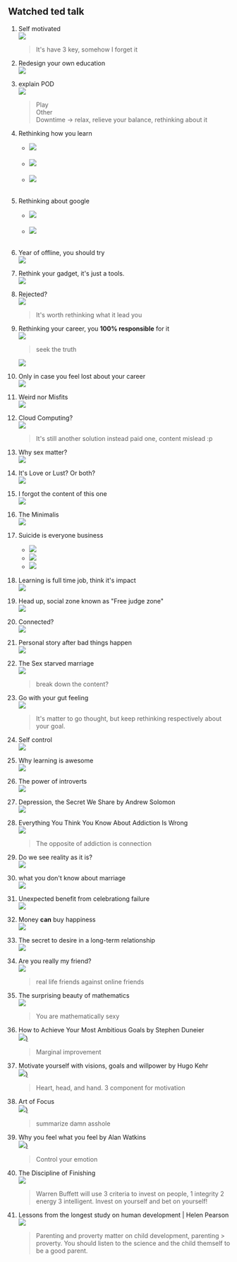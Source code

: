 ## Watched ted talk

1. Self motivated<br>
[![](https://img.youtube.com/vi/7sxpKhIbr0E/0.jpg)](https://www.youtube.com/watch?v=7sxpKhIbr0E)
   > It's have 3 key, somehow I forget it

2. Redesign your own education<br>
[![](https://img.youtube.com/vi/TUnpSYMNEhY/0.jpg)](https://www.youtube.com/watch?v=TUnpSYMNEhY)

1. explain POD<br>
[![](https://img.youtube.com/vi/1EHZAQmw2JA/0.jpg)](https://www.youtube.com/watch?v=1EHZAQmw2JA)<br>
   > Play<br>
      Other<br>
      Downtime -> relax, relieve your balance, rethinking about it

0. Rethinking how you learn<br>
   - [![](https://img.youtube.com/vi/Na8m4GPqA30/0.jpg)](https://www.youtube.com/watch?v=Na8m4GPqA30)<br><br>
   - [![](https://img.youtube.com/vi/Q5AgOGhI29Y/0.jpg)](https://www.youtube.com/watch?v=Q5AgOGhI29Y)<br><br>
   - [![](https://img.youtube.com/vi/2Yt6raj-S1M/0.jpg)](https://www.youtube.com/watch?v=2Yt6raj-S1M)<br><br>

0. Rethinking about google<br>
   - [![](https://img.youtube.com/vi/S47ZRF02Cyo/0.jpg)](https://www.youtube.com/watch?v=S47ZRF02Cyo)<br><br>
   - [![](https://img.youtube.com/vi/zzXQDXCfEcA/0.jpg)](https://www.youtube.com/watch?v=zzXQDXCfEcA)<br><br>
0. Year of offline, you should try<br>
   [![](https://img.youtube.com/vi/trVzyG4zFMU/0.jpg)](https://www.youtube.com/watch?v=trVzyG4zFMU)
0. Rethink your gadget, it's just a tools.<br>
   [![](https://img.youtube.com/vi/Pgo65s1R6TM/0.jpg)](https://www.youtube.com/watch?v=Pgo65s1R6TM)<br>

0. Rejected?<br>
[![](https://img.youtube.com/vi/dsT5eV_m7BA/0.jpg)](https://www.youtube.com/watch?v=dsT5eV_m7BA)<br>
   > It's worth rethinking what it lead you

0. Rethinking your career, you **100% responsible** for it<br>
   [![](https://img.youtube.com/vi/a7gFkUqIv1E/0.jpg)](https://www.youtube.com/watch?v=a7gFkUqIv1E)<br>
   > seek the truth

   [![](https://img.youtube.com/vi/NVPxmz_PvUw/0.jpg)](https://www.youtube.com/watch?v=NVPxmz_PvUw)<br>
0. Only in case you feel lost about your career<br>
  [![](https://img.youtube.com/vi/6MBaFL7sCb8/0.jpg)](https://www.youtube.com/watch?v=6MBaFL7sCb8)<br>
0. Weird nor Misfits<br>
     [![](https://img.youtube.com/vi/WzGkqG9BtYA/0.jpg)](https://www.youtube.com/watch?v=WzGkqG9BtYA)<br>
0. Cloud Computing?<br>
  [![](https://img.youtube.com/vi/299P2Pgvjjk/0.jpg)](https://www.youtube.com/watch?v=299P2Pgvjjk)
   > It's still another solution instead paid one, content mislead :p

0. Why sex matter?<br>
 [![](https://img.youtube.com/vi/nQcgD5DpVlQ/0.jpg)](https://www.youtube.com/watch?v=nQcgD5DpVlQ)<br>
0. It's Love or Lust? Or both?<br>
 [![](https://img.youtube.com/vi/Siru3n3zIbM/0.jpg)](https://www.youtube.com/watch?v=Siru3n3zIbM)<br>
0. I forgot the content of this one<br>
 [![](https://img.youtube.com/vi/R3FKQNSYoxw/0.jpg)](https://www.youtube.com/watch?v=R3FKQNSYoxw)<br>
0. The Minimalis<br>
   [![](https://img.youtube.com/vi/GgBpyNsS-jU/0.jpg)](https://www.youtube.com/watch?v=GgBpyNsS-jU)<br>
0. Suicide is everyone business<br>
   - [![](https://img.youtube.com/vi/XxJCRAv8X4I/0.jpg)](https://www.youtube.com/watch?v=XxJCRAv8X4I)<br>
   - [![](https://img.youtube.com/vi/FQhBQXlL1yg/0.jpg)](https://www.youtube.com/watch?v=FQhBQXlL1yg)<br>
   - [![](https://img.youtube.com/vi/sorMd2ZHWM8/0.jpg)](https://www.youtube.com/watch?v=GgBpyNsS-jU)<br>
0. Learning is full time job, think it's impact<br>
   [![](https://img.youtube.com/vi/7bB_fVDlvhc/0.jpg)](https://www.youtube.com/watch?v=7bB_fVDlvhc)<br>

0. Head up, social zone known as "Free judge zone"<br>
   [![](https://img.youtube.com/vi/QuaIMgzIOn8/0.jpg)](https://www.youtube.com/watch?v=QuaIMgzIOn8)<br>
0. Connected?<br>
[![](https://img.youtube.com/vi/D4cV8yfgNyI/0.jpg)](https://www.youtube.com/watch?v=D4cV8yfgNyI)<br>
0. Personal story after bad things happen<br>
   [![](https://img.youtube.com/vi/EOFy8hm9vRY/0.jpg)](https://www.youtube.com/watch?v=EOFy8hm9vRY)<br>

0. The Sex starved marriage<br>
[![](https://img.youtube.com/vi/Ep2MAx95m20/0.jpg)](https://www.youtube.com/watch?v=Ep2MAx95m20)
   > break down the content?

0. Go with your gut feeling<br>
[![](https://img.youtube.com/vi/KDQrMoksJ4Q/0.jpg)](https://www.youtube.com/watch?v=KDQrMoksJ4Q)
   > It's matter to go thought, but keep rethinking respectively about your goal.

0. Self control<br>
   [![](https://img.youtube.com/vi/tTb3d5cjSFI/0.jpg)](https://www.youtube.com/watch?v=tTb3d5cjSFI)<br>
0. Why learning is awesome<br>
   [![](https://img.youtube.com/vi/NgDGlcxYrhQ/0.jpg)](https://www.youtube.com/watch?v=NgDGlcxYrhQ)
0. The power of introverts<br>
   [![](https://img.youtube.com/vi/c0KYU2j0TM4/0.jpg)](https://www.youtube.com/watch?v=c0KYU2j0TM4)

0. Depression, the Secret We Share by Andrew Solomon<br>
   [![](https://img.youtube.com/vi/-eBUcBfkVCo/0.jpg)](https://www.youtube.com/watch?v=-eBUcBfkVCo)
0. Everything You Think You Know About Addiction Is Wrong<br>
[![](https://img.youtube.com/vi/PY9DcIMGxMs/0.jpg)](https://www.youtube.com/watch?v=PY9DcIMGxMs)
   > The opposite of addiction is connection

0. Do we see reality as it is?<br>
[![](https://img.youtube.com/vi/oYp5XuGYqqY/0.jpg)](https://www.youtube.com/watch?v=oYp5XuGYqqY)
0. what you don't know about marriage<br>
[![](https://img.youtube.com/vi/Y8u42OjH0ss/0.jpg)](https://www.youtube.com/watch?v=Y8u42OjH0ss)

0. Unexpected benefit from celebrationg failure<br>
 [![](https://img.youtube.com/vi/2t13Rq4oc7A/0.jpg)](https://www.youtube.com/watch?v=2t13Rq4oc7A)

0. Money **can** buy happiness<br>
 [![](https://img.youtube.com/vi/ZwGEQcFo9RE/0.jpg)](https://www.youtube.com/watch?v=ZwGEQcFo9RE)

0. The secret to desire in a long-term relationship<br>
[![](https://img.youtube.com/vi/sa0RUmGTCYY/0.jpg)](https://www.youtube.com/watch?v=sa0RUmGTCYY)

0. Are you really my friend?<br>
[![](https://img.youtube.com/vi/_y7ZgcsvMTo/0.jpg)](https://www.youtube.com/watch?v=_y7ZgcsvMTo)
    > real life friends against online friends

0. The surprising beauty of mathematics<br>
 [![](https://img.youtube.com/vi/SEiSloE1r-A/0.jpg)](https://www.youtube.com/watch?v=SEiSloE1r-A)
    > You are mathematically sexy

0. How to Achieve Your Most Ambitious Goals by Stephen Duneier<br>
  [![](https://img.youtube.com/vi/TQMbvJNRpLE/0.jpg))](https://www.youtube.com/watch?v=TQMbvJNRpLE)
   > Marginal improvement

0. Motivate yourself with visions, goals and willpower by Hugo Kehr<br>
 [![](https://img.youtube.com/vi/iuIisjRIcVI/0.jpg))](https://www.youtube.com/watch?v=iuIisjRIcVI)
   > Heart, head, and hand. 3 component for motivation

0. Art of Focus<br>
  [![](https://img.youtube.com/vi/xF80HzqvAoA/0.jpg))](https://www.youtube.com/watch?v=xF80HzqvAoA)
   > summarize damn asshole

0. Why you feel what you feel by Alan Watkins<br>
[![](https://img.youtube.com/vi/h-rRgpPbR5w/0.jpg))](https://www.youtube.com/watch?v=h-rRgpPbR5w)
   > Control your emotion

0. The Discipline of Finishing<br>
[![](https://img.youtube.com/vi/zXCiv4sc5eY/0.jpg)](https://www.youtube.com/watch?v=zXCiv4sc5eY)<br>
   > Warren Buffett will use 3 criteria to invest on people, 1 integrity 2 energy 3 intelligent. Invest on yourself and bet on yourself!

0. Lessons from the longest study on human development | Helen Pearson<br>
[![](https://img.youtube.com/vi/8Dv2Hdf5TRg/0.jpg)](https://www.youtube.com/watch?v=8Dv2Hdf5TRg)<br>
   > Parenting and proverty matter on child development, parenting > proverty. You should listen to the science and the child themself to be a good parent.
